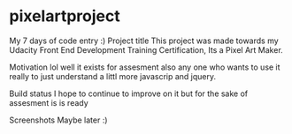 # pixelartproject
My 7 days of code entry :)
Project title
This project was made towards my Udacity Front End Development Training Certification, Its a Pixel Art Maker.

Motivation
lol well it exists for assesment also any one who wants to use it really to just understand a littl more javascrip and jquery.

Build status
I hope to continue to improve on it but for the sake of assesment is is ready

Screenshots
Maybe later :)



